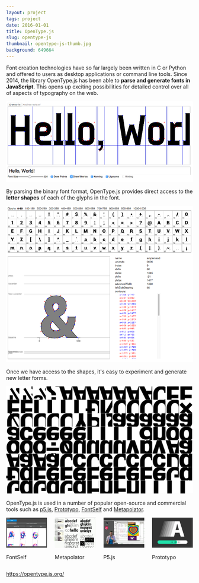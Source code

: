 ```yaml
---
layout: project
tags: project
date: 2016-01-01
title: OpenType.js
slug: opentype-js
thumbnail: opentype-js-thumb.jpg
background: 649664
---
```


Font creation technologies have so far largely been written in C or Python and offered to users as desktop applications or command line tools. Since 2014, the library OpenType.js has been able to **parse and generate fonts in JavaScript**. This opens up exciting possibilities for detailed control over all of aspects of typography on the web.

<img src="/media/projects/opentype-js/opentype-screenshot-1.png" alt="OpenType.js Screenshot">

By parsing the binary font format, OpenType.js provides direct access to the **letter shapes** of each of the glyphs in the font.

<img src="/media/projects/opentype-js/opentype-screenshot-2.png" alt="OpenType.js Screenshot">

Once we have access to the shapes, it's easy to experiment and generate new letter forms.

<img src="/media/projects/opentype-js/opentype-test1.png" alt="OpenType.js Type Test">

OpenType.js is used in a number of popular open-source and commercial tools such as <a href="https://p5js.org/">p5.js</a>, <a href="https://www.prototypo.io/">Prototypo</a>, <a href="https://www.fontself.com/">FontSelf</a> and <a href="http://metapolator.com/home/">Metapolator</a>.

<div class="four columns">
  <div class="column">
    <img src="/media/projects/opentype-js/opentype-app-fontself.png" alt="FontSelf">
    <p class="caption">FontSelf</p>
  </div>
  <div class="column">
    <img src="/media/projects/opentype-js/opentype-app-metapolator.png" alt="Metapolator">
    <p class="caption">Metapolator</p>
  </div>
  <div class="column">
    <img src="/media/projects/opentype-js/opentype-app-p5.png" alt="p5.js">
    <p class="caption">P5.js</p>
  </div>
  <div class="column">
    <img src="/media/projects/opentype-js/opentype-app-prototypo.png" alt="Prototypo">
    <p class="caption">Prototypo</p>
  </div>
</div>

<https://opentype.js.org/>
